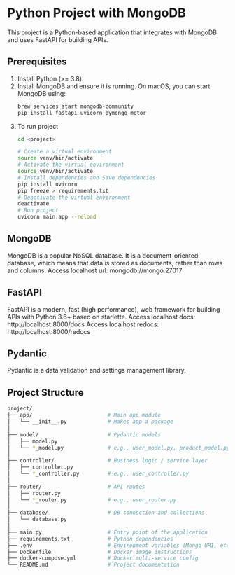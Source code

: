 # Python Project with MongoDB

This project is a Python-based application that integrates with MongoDB and uses FastAPI for building APIs.

## Prerequisites
1. Install Python (>= 3.8).
2. Install MongoDB and ensure it is running. On macOS, you can start MongoDB using:
   ```bash
   brew services start mongodb-community
   pip install fastapi uvicorn pymongo motor
3. To run project
   ```bash
   cd <project>
   
   # Create a virtual environment
   source venv/bin/activate
   # Activate the virtual environment
   source venv/bin/activate
   # Install dependencies and Save dependencies
   pip install uvicorn
   pip freeze > requirements.txt
   # Deactivate the virtual environment
   deactivate   
   # Run project
   uvicorn main:app --reload

## MongoDB
MongoDB is a popular NoSQL database. It is a document-oriented database, which means that data is stored as documents, rather than rows and columns.
Access localhost url: mongodb://mongo:27017

## FastAPI
FastAPI is a modern, fast (high performance), web framework for building APIs with Python 3.6+ based on starlette.
Access localhost docs: http://localhost:8000/docs
Access localhost redocs: http://localhost:8000/redocs

## Pydantic
Pydantic is a data validation and settings management library.

## Project Structure
```bash
project/
├── app/                        # Main app module
│   └── __init__.py             # Makes app a package
│
├── model/                      # Pydantic models
│   ├── model.py
│   └── *_model.py              # e.g., user_model.py, product_model.py
│
├── controller/                 # Business logic / service layer
│   ├── controller.py
│   └── *_controller.py         # e.g., user_controller.py
│
├── router/                     # API routes
│   ├── router.py
│   └── *_router.py             # e.g., user_router.py
│
├── database/                   # DB connection and collections
│   └── database.py
│
├── main.py                     # Entry point of the application
├── requirements.txt            # Python dependencies
├── .env                        # Environment variables (Mongo URI, etc.)
├── Dockerfile                  # Docker image instructions
├── docker-compose.yml          # Docker multi-service config
└── README.md                   # Project documentation


